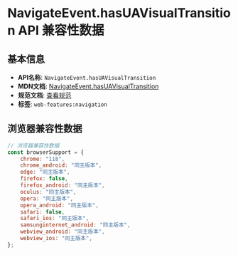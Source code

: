 # NavigateEvent.hasUAVisualTransition API 兼容性数据

## 基本信息

- **API名称**: `NavigateEvent.hasUAVisualTransition`
- **MDN文档**: [NavigateEvent.hasUAVisualTransition](https://developer.mozilla.org/docs/Web/API/NavigateEvent/hasUAVisualTransition)
- **规范文档**: [查看规范](https://html.spec.whatwg.org/multipage/nav-history-apis.html#dom-navigateevent-hasuavisualtransition)
- **标签**: `web-features:navigation`

## 浏览器兼容性数据

```javascript
// 浏览器兼容性数据
const browserSupport = {
    chrome: "118",
    chrome_android: "同主版本",
    edge: "同主版本",
    firefox: false,
    firefox_android: "同主版本",
    oculus: "同主版本",
    opera: "同主版本",
    opera_android: "同主版本",
    safari: false,
    safari_ios: "同主版本",
    samsunginternet_android: "同主版本",
    webview_android: "同主版本",
    webview_ios: "同主版本",
};

```

